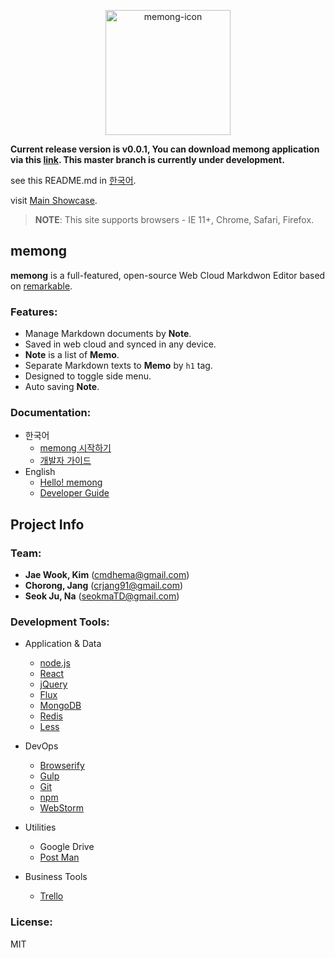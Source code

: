 <p align="center">
	<img src="https://farm6.staticflickr.com/5807/22355066874_d11ee88c9a.jpg" alt="memong-icon" width="200px" />
</p>

**Current release version is v0.0.1, You can download memong application via this [link](https://github.com/carret/memong/releases/tag/v0.0.1). This master branch is currently under development.**

see this README.md in [한국어](https://github.com/carret/memong/blob/master/docs/README(KR).md).

visit [Main Showcase](http://memong.xyz/).

> **NOTE**: This site supports browsers - IE 11+, Chrome, Safari, Firefox.



## memong
**memong** is a full-featured, open-source Web Cloud Markdwon Editor based on [remarkable](https://github.com/jonschlinkert/remarkable).


### Features:
* Manage Markdown documents by **Note**.
* Saved in web cloud and synced in any device.
* **Note** is a list of **Memo**.
* Separate Markdown texts to **Memo** by ``h1`` tag.
* Designed to toggle side menu.
* Auto saving **Note**.

### Documentation:
* 한국어
	* [memong 시작하기](https://github.com/carret/memong/blob/master/docs/KR/memong%20%EC%8B%9C%EC%9E%91%ED%95%98%EA%B8%B0.md)
	* [개발자 가이드](https://github.com/carret/memong/blob/master/docs/KR/%EA%B0%9C%EB%B0%9C%EC%9E%90%20%EA%B0%80%EC%9D%B4%EB%93%9C.md)
* English
	* [Hello! memong](https://github.com/carret/memong/blob/master/docs/EN/Hello%20memong!.md)
	* [Developer Guide](https://github.com/carret/memong/blob/master/docs/EN/Developer%20Guide.md)


## Project Info
### Team:
* **Jae Wook, Kim** ([cmdhema@gmail.com](mailto:cmdhema@gmail.com))
* **Chorong, Jang** ([crjang91@gmail.com](mailto:crjang91@gmail.com))
* **Seok Ju, Na** ([seokmaTD@gmail.com](mailto:seokmaTD@gmail.com))


### Development Tools:
* Application & Data
	* [node.js](https://nodejs.org)
	* [React](https://facebook.github.io/react/)
	* [jQuery](https://jquery.com/)
	* [Flux](https://facebook.github.io/flux/)
	* [MongoDB](https://www.mongodb.org/)
	* [Redis](http://www.redis.io/)
	* [Less](http://lesscss.org/)
	
* DevOps
	* [Browserify](http://browserify.org/)
	* [Gulp](http://gulpjs.com/)
	* [Git](https://git-scm.com/)
	* [npm](https://www.npmjs.com/)
	* [WebStorm](https://www.jetbrains.com/webstorm/)
	
* Utilities
	* Google Drive
	* [Post Man](https://www.getpostman.com/)

* Business Tools
	* [Trello](https://trello.com/)


### License:
MIT
